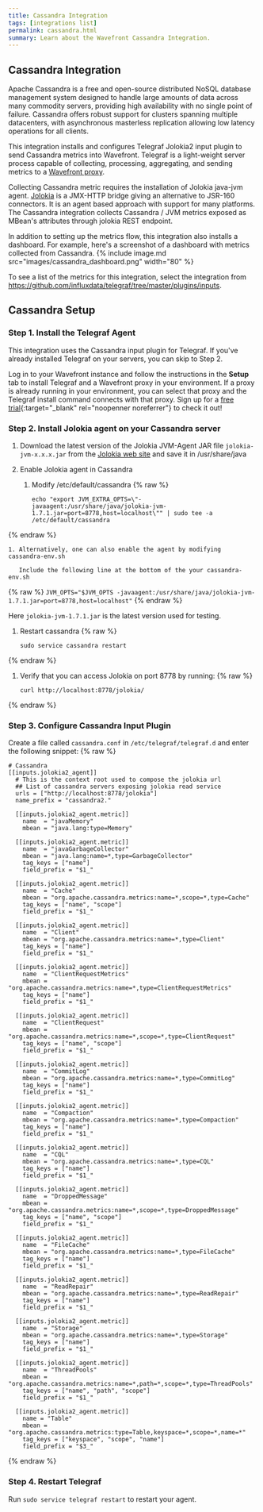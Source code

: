 ```yaml
---
title: Cassandra Integration
tags: [integrations list]
permalink: cassandra.html
summary: Learn about the Wavefront Cassandra Integration.
---
```

## Cassandra Integration

Apache Cassandra is a free and open-source distributed NoSQL database management system designed to handle large amounts of data across many commodity servers, providing high availability with no single point of failure. Cassandra offers robust support for clusters spanning multiple datacenters, with asynchronous masterless replication allowing low latency operations for all clients.

This integration installs and configures Telegraf Jolokia2 input plugin to send Cassandra metrics into Wavefront. Telegraf is a light-weight server process capable of collecting, processing, aggregating, and sending metrics to a [Wavefront proxy](https://docs.wavefront.com/proxies.html).

Collecting Cassandra metric requires the installation of Jolokia java-jvm agent. [Jolokia](https://jolokia.org/index.html) is a JMX-HTTP bridge giving an alternative to JSR-160 connectors. It is an agent based approach with support for many platforms. 
The Cassandra integration collects Cassandra / JVM metrics exposed as MBean's attributes through jolokia REST endpoint.

In addition to setting up the metrics flow, this integration also installs a dashboard. For example, here's a screenshot of a dashboard with metrics collected from Cassandra.
{% include image.md src="images/cassandra_dashboard.png" width="80" %}


To see a list of the metrics for this integration, select the integration from <https://github.com/influxdata/telegraf/tree/master/plugins/inputs>.
## Cassandra Setup




### Step 1. Install the Telegraf Agent

This integration uses the Cassandra input plugin for Telegraf. If you've already installed Telegraf on your servers, you can skip to Step 2.

Log in to your Wavefront instance and follow the instructions in the **Setup** tab to install Telegraf and a Wavefront proxy in your environment. If a proxy is already running in your environment, you can select that proxy and the Telegraf install command connects with that proxy. Sign up for a [free trial](https://tanzu.vmware.com/observability-trial){:target="_blank" rel="noopenner noreferrer"} to check it out!


### Step 2. Install Jolokia agent on your Cassandra server

1. Download the latest version of the Jolokia JVM-Agent JAR file `jolokia-jvm-x.x.x.jar` from the [Jolokia web site](https://jolokia.org/download.html) and save it in /usr/share/java

1. Enable Jolokia agent in Cassandra

    1. Modify /etc/default/cassandra
{% raw %}
       ```
       echo "export JVM_EXTRA_OPTS=\"-javaagent:/usr/share/java/jolokia-jvm-1.7.1.jar=port=8778,host=localhost\"" | sudo tee -a /etc/default/cassandra
       ```
{% endraw %}

    1. Alternatively, one can also enable the agent by modifying cassandra-env.sh

       Include the following line at the bottom of the your cassandra-env.sh
{% raw %}
       ```
       JVM_OPTS="$JVM_OPTS -javaagent:/usr/share/java/jolokia-jvm-1.7.1.jar=port=8778,host=localhost"
       ```
{% endraw %}

  Here `jolokia-jvm-1.7.1.jar` is the latest version used for testing.

1. Restart cassandra
{% raw %}
   ```
   sudo service cassandra restart
   ```
{% endraw %}

1. Verify that you can access Jolokia on port 8778 by running:
{% raw %}
   ```
   curl http://localhost:8778/jolokia/
   ```
{% endraw %}


### Step 3. Configure Cassandra Input Plugin

Create a file called `cassandra.conf` in `/etc/telegraf/telegraf.d` and enter the following snippet:
{% raw %}
```
# Cassandra
[[inputs.jolokia2_agent]]
  # This is the context root used to compose the jolokia url
  ## List of cassandra servers exposing jolokia read service
  urls = ["http://localhost:8778/jolokia"]
  name_prefix = "cassandra2."

  [[inputs.jolokia2_agent.metric]]
    name  = "javaMemory"
    mbean = "java.lang:type=Memory"

  [[inputs.jolokia2_agent.metric]]
    name  = "javaGarbageCollector"
    mbean = "java.lang:name=*,type=GarbageCollector"
    tag_keys = ["name"]
    field_prefix = "$1_"

  [[inputs.jolokia2_agent.metric]]
    name  = "Cache"
    mbean = "org.apache.cassandra.metrics:name=*,scope=*,type=Cache"
    tag_keys = ["name", "scope"]
    field_prefix = "$1_"

  [[inputs.jolokia2_agent.metric]]
    name  = "Client"
    mbean = "org.apache.cassandra.metrics:name=*,type=Client"
    tag_keys = ["name"]
    field_prefix = "$1_"

  [[inputs.jolokia2_agent.metric]]
    name  = "ClientRequestMetrics"
    mbean = "org.apache.cassandra.metrics:name=*,type=ClientRequestMetrics"
    tag_keys = ["name"]
    field_prefix = "$1_"

  [[inputs.jolokia2_agent.metric]]
    name  = "ClientRequest"
    mbean = "org.apache.cassandra.metrics:name=*,scope=*,type=ClientRequest"
    tag_keys = ["name", "scope"]
    field_prefix = "$1_"

  [[inputs.jolokia2_agent.metric]]
    name  = "CommitLog"
    mbean = "org.apache.cassandra.metrics:name=*,type=CommitLog"
    tag_keys = ["name"]
    field_prefix = "$1_"

  [[inputs.jolokia2_agent.metric]]
    name  = "Compaction"
    mbean = "org.apache.cassandra.metrics:name=*,type=Compaction"
    tag_keys = ["name"]
    field_prefix = "$1_"

  [[inputs.jolokia2_agent.metric]]
    name  = "CQL"
    mbean = "org.apache.cassandra.metrics:name=*,type=CQL"
    tag_keys = ["name"]
    field_prefix = "$1_"

  [[inputs.jolokia2_agent.metric]]
    name  = "DroppedMessage"
    mbean = "org.apache.cassandra.metrics:name=*,scope=*,type=DroppedMessage"
    tag_keys = ["name", "scope"]
    field_prefix = "$1_"

  [[inputs.jolokia2_agent.metric]]
    name  = "FileCache"
    mbean = "org.apache.cassandra.metrics:name=*,type=FileCache"
    tag_keys = ["name"]
    field_prefix = "$1_"

  [[inputs.jolokia2_agent.metric]]
    name  = "ReadRepair"
    mbean = "org.apache.cassandra.metrics:name=*,type=ReadRepair"
    tag_keys = ["name"]
    field_prefix = "$1_"

  [[inputs.jolokia2_agent.metric]]
    name  = "Storage"
    mbean = "org.apache.cassandra.metrics:name=*,type=Storage"
    tag_keys = ["name"]
    field_prefix = "$1_"

  [[inputs.jolokia2_agent.metric]]
    name  = "ThreadPools"
    mbean = "org.apache.cassandra.metrics:name=*,path=*,scope=*,type=ThreadPools"
    tag_keys = ["name", "path", "scope"]
    field_prefix = "$1_"

  [[inputs.jolokia2_agent.metric]]
    name = "Table"
    mbean = "org.apache.cassandra.metrics:type=Table,keyspace=*,scope=*,name=*"
    tag_keys = ["keyspace", "scope", "name"]
    field_prefix = "$3_"

```
{% endraw %}


### Step 4. Restart Telegraf

Run `sudo service telegraf restart` to restart your agent.



